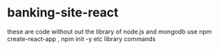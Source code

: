 # banking-site-react
these are code without out the library of node.js and mongodb  use npm create-react-app , npm init -y  etc library commands 
